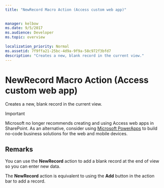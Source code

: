 ```yaml
---
title: "NewRecord Macro Action (Access custom web app)"
 
 
manager: kelbow
ms.date: 9/5/2017
ms.audience: Developer
ms.topic: overview
  
localization_priority: Normal
ms.assetid: 7f9ffa21-25bc-4d9a-9f9a-58c972f3bfd7
description: "Creates a new, blank record in the current view."
---
```


# NewRecord Macro Action (Access custom web app)

Creates a new, blank record in the current view.
  
> [!IMPORTANT]
> Microsoft no longer recommends creating and using Access web apps in SharePoint. As an alternative, consider using [Microsoft PowerApps](https://powerapps.microsoft.com/en-us/) to build no-code business solutions for the web and mobile devices. 
  
## Remarks

You can use the **NewRecord** action to add a blank record at the end of view so you can enter new data. 
  
The **NewRecord** action is equivalent to using the **Add** button in the action bar to add a record. 
  

